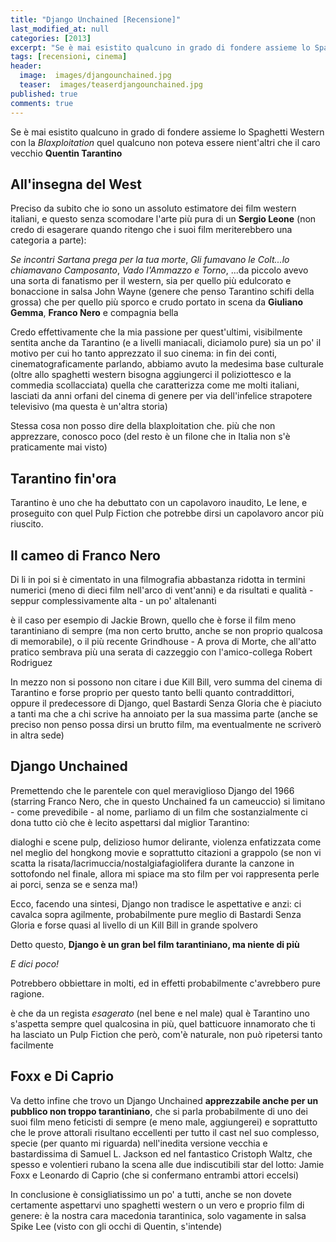 ```yaml
---
title: "Django Unchained [Recensione]"
last_modified_at: null
categories: [2013]
excerpt: "Se è mai esistito qualcuno in grado di fondere assieme lo Spaghetti Western con la _Blaxploitation_ quel qualcuno non poteva essere nient'altri che il caro vecchio **Quentin Tarantino**"
tags: [recensioni, cinema]
header:  
  image:  images/djangounchained.jpg
  teaser:  images/teaserdjangounchained.jpg
published: true
comments: true
---
```

Se è mai esistito qualcuno in grado di fondere assieme lo Spaghetti Western con la _Blaxploitation_ quel qualcuno non poteva essere nient'altri che il caro vecchio **Quentin Tarantino**

## All'insegna del West

Preciso da subito che io sono un assoluto estimatore dei film western italiani, e questo senza scomodare l'arte più pura di un **Sergio Leone** (non credo di esagerare quando ritengo che i suoi film meriterebbero una categoria a parte):

_Se incontri Sartana prega per la tua morte_, _Gli fumavano le Colt...lo chiamavano Camposanto_, _Vado l'Ammazzo e Torno_, ...da piccolo avevo una sorta di fanatismo per il western, sia per quello più edulcorato e bonaccione in salsa John Wayne (genere che penso Tarantino schifi della grossa) che per quello più sporco e crudo portato in scena da **Giuliano Gemma**, **Franco Nero** e compagnia bella

Credo effettivamente che la mia passione per quest'ultimi, visibilmente sentita anche da Tarantino (e a livelli maniacali, diciamolo pure) sia un po' il motivo per cui ho tanto apprezzato il suo cinema: in fin dei conti, cinematograficamente parlando, abbiamo avuto la medesima base culturale (oltre allo spaghetti western bisogna aggiungerci il poliziottesco e la commedia scollacciata) quella che caratterizza come me molti italiani, lasciati da anni orfani del cinema di genere per via dell'infelice strapotere televisivo (ma questa è un'altra storia)

Stessa cosa non posso dire della blaxploitation che. più che non apprezzare, conosco poco (del resto è un filone che in Italia non s'è praticamente mai visto)

## Tarantino fin'ora

Tarantino è uno che ha debuttato con un capolavoro inaudito, Le Iene, e proseguito con quel Pulp Fiction che potrebbe dirsi un capolavoro ancor più riuscito.

## Il cameo di Franco Nero

Di li in poi si è cimentato in una filmografia abbastanza ridotta in termini numerici (meno di dieci film nell'arco di vent'anni) e da risultati e qualità - seppur complessivamente alta - un po' altalenanti

è il caso per esempio di Jackie Brown, quello che è forse il film meno tarantiniano di sempre (ma non certo brutto, anche se non proprio qualcosa di memorabile), o il più recente Grindhouse - A prova di Morte, che all'atto pratico sembrava più una serata di cazzeggio con l'amico-collega Robert Rodriguez

In mezzo non si possono non citare i due Kill Bill, vero summa del cinema di Tarantino e forse proprio per questo tanto belli quanto contraddittori, oppure il predecessore di Django, quel Bastardi Senza Gloria che è piaciuto a tanti ma che a chi scrive ha annoiato per la sua massima parte (anche se preciso non penso possa dirsi un brutto film, ma eventualmente ne scriverò in altra sede)

## Django Unchained

Premettendo che le parentele con quel meraviglioso Django del 1966 (starring Franco Nero, che in questo Unchained fa un cameuccio) si limitano - come prevedibile - al nome, parliamo di un film che sostanzialmente ci dona tutto ciò che è lecito aspettarsi dal miglior Tarantino:

dialoghi e scene pulp, delizioso humor delirante, violenza enfatizzata come nel meglio del hongkong movie e soprattutto citazioni a grappolo (se non vi scatta la risata/lacrimuccia/nostalgiafagiolifera durante la canzone in sottofondo nel finale, allora mi spiace ma sto film per voi rappresenta perle ai porci, senza se e senza ma!)

Ecco, facendo una sintesi, Django non tradisce le aspettative e anzi: ci cavalca sopra agilmente, probabilmente pure meglio di Bastardi Senza Gloria e forse quasi al livello di un Kill Bill in grande spolvero

Detto questo, **Django è un gran bel film tarantiniano, ma niente di più**

_E dici poco!_

Potrebbero obbiettare in molti, ed in effetti probabilmente c'avrebbero pure ragione.

è che da un regista _esagerato_ (nel bene e nel male) qual è Tarantino uno s'aspetta sempre quel qualcosina in più, quel batticuore innamorato che ti ha lasciato un Pulp Fiction che però, com'è naturale, non può ripetersi tanto facilmente

## Foxx e Di Caprio

Va detto infine che trovo un Django Unchained **apprezzabile anche per un pubblico non troppo tarantiniano**, che si parla probabilmente di uno dei suoi film meno feticisti di sempre (e meno male, aggiungerei) e soprattutto che le prove attorali risultano eccellenti per tutto il cast nel suo complesso, specie (per quanto mi riguarda) nell'inedita versione vecchia e bastardissima di Samuel L. Jackson ed nel fantastico Cristoph Waltz, che spesso e volentieri rubano la scena alle due indiscutibili star del lotto: Jamie Foxx e Leonardo di Caprio (che si confermano entrambi attori eccelsi)

In conclusione è consigliatissimo un po' a tutti, anche se non dovete certamente aspettarvi uno spaghetti western o un vero e proprio film di genere: è la nostra cara macedonia tarantinica, solo vagamente in salsa Spike Lee (visto con gli occhi di Quentin, s'intende)
